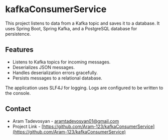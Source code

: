 # kafkaConsumerService

This project listens to data from a Kafka topic and saves it to a database. It uses Spring Boot, Spring Kafka, and a PostgreSQL database for persistence.


## Features

- Listens to Kafka topics for incoming messages.
- Deserializes JSON messages.
- Handles deserialization errors gracefully.
- Persists messages to a relational database.

The application uses SLF4J for logging. Logs are configured to be written to the console.


## Contact

- Aram Tadevosyan - [aramtadevosyan01@gmail.com](mailto:aramtadevosyan01@gmail.com)
- Project Link - [https://github.com/Aram-123/kafkaConsumerService](https://github.com/Aram-123/kafkaConsumerService)
